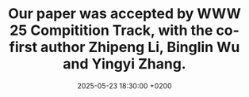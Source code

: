 ---
title: "Our paper was accepted by WWW 25 Compitition Track, with the co-first author Zhipeng Li, Binglin Wu and Yingyi Zhang."
date: 2025-05-23 18:30:00 +0200
---